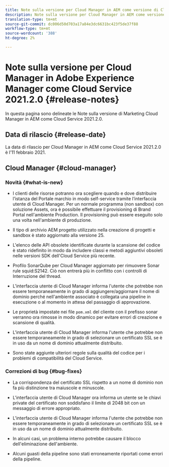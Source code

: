 ```yaml
---
title: Note sulla versione per Cloud Manager in AEM come versione di Cloud Service 2021.2.0
description: Note sulla versione per Cloud Manager in AEM come versione di Cloud Service 2021.2.0
translation-type: tm+mt
source-git-commit: dc006d50d703a17a84e3dc6631bc423f5de37f88
workflow-type: tm+mt
source-wordcount: '388'
ht-degree: 2%

---
```



# Note sulla versione per Cloud Manager in Adobe Experience Manager come Cloud Service 2021.2.0 {#release-notes}

In questa pagina sono delineate le Note sulla versione di Marketing Cloud Manager in AEM come Cloud Service 2021.2.0.

## Data di rilascio {#release-date}

La data di rilascio per Cloud Manager in AEM come Cloud Service 2021.2.0 è l’11 febbraio 2021.

## Cloud Manager {#cloud-manager}

### Novità {#what-is-new}

* I clienti delle risorse potranno ora scegliere quando e dove distribuire l’istanza del Portale marchio in modo self-service tramite l’interfaccia utente di Cloud Manager. Per un normale programma (non sandbox) con soluzione Assets, ora è possibile effettuare il provisioning di Brand Portal nell&#39;ambiente Production. Il provisioning può essere eseguito solo una volta nell&#39;ambiente di produzione.

* Il tipo di archivio AEM progetto utilizzato nella creazione di progetti e sandbox è stato aggiornato alla versione 25.

* L&#39;elenco delle API obsolete identificate durante la scansione del codice è stato ridefinito in modo da includere classi e metodi aggiuntivi obsoleti nelle versioni SDK dell&#39;Cloud Service più recente.

* Profilo SonarQube per Cloud Manager aggiornato per rimuovere Sonar rule squid:S2142. Ciò non entrerà più in conflitto con i controlli di Interruzione del thread.

* L&#39;interfaccia utente di Cloud Manager informa l&#39;utente che potrebbe non essere temporaneamente in grado di aggiungere/aggiornare il nome di dominio perché nell&#39;ambiente associato è collegata una pipeline in esecuzione o al momento in attesa del passaggio di approvazione.

* Le proprietà impostate nei file `pom.xml` del cliente con il prefisso sonar verranno ora rimosse in modo dinamico per evitare errori di creazione e scansione di qualità.

* L&#39;interfaccia utente di Cloud Manager informa l&#39;utente che potrebbe non essere temporaneamente in grado di selezionare un certificato SSL se è in uso da un nome di dominio attualmente distribuito.

* Sono state aggiunte ulteriori regole sulla qualità del codice per i problemi di compatibilità del Cloud Service.

### Correzioni di bug {#bug-fixes}

* La corrispondenza del certificato SSL rispetto a un nome di dominio non fa più distinzione tra maiuscole e minuscole.

* L&#39;interfaccia utente di Cloud Manager ora informa un utente se le chiavi private del certificato non soddisfano il limite di 2048 bit con un messaggio di errore appropriato.

* L&#39;interfaccia utente di Cloud Manager informa l&#39;utente che potrebbe non essere temporaneamente in grado di selezionare un certificato SSL se è in uso da un nome di dominio attualmente distribuito.

* In alcuni casi, un problema interno potrebbe causare il blocco dell&#39;eliminazione dell&#39;ambiente.

* Alcuni guasti della pipeline sono stati erroneamente riportati come errori della pipeline.
